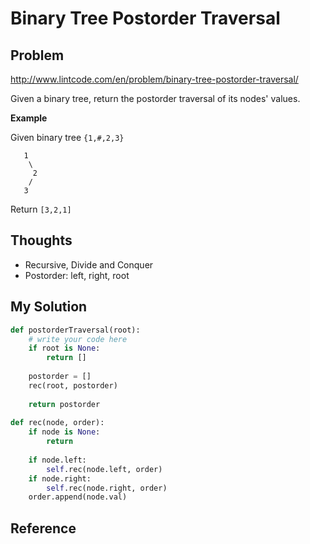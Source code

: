 # Binary Tree Postorder Traversal

## Problem

http://www.lintcode.com/en/problem/binary-tree-postorder-traversal/

Given a binary tree, return the postorder traversal of its nodes' values.

**Example**

Given binary tree ```{1,#,2,3}```

```
   1
    \
     2
    /
   3  
```

Return ```[3,2,1]```

## Thoughts

- Recursive, Divide and Conquer
- Postorder: left, right, root

## My Solution

```Python
def postorderTraversal(root):
    # write your code here
    if root is None:
        return []
        
    postorder = []
    rec(root, postorder)
        
    return postorder
    
def rec(node, order):
    if node is None:
        return
        
    if node.left:
        self.rec(node.left, order)
    if node.right:
        self.rec(node.right, order)
    order.append(node.val)
```

## Reference
